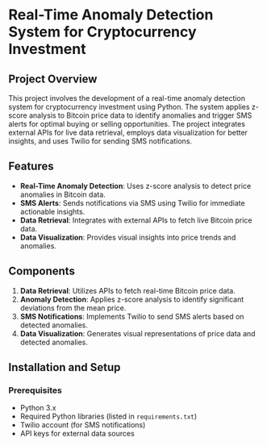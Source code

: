 # Real-Time Anomaly Detection System for Cryptocurrency Investment

## Project Overview

This project involves the development of a real-time anomaly detection system for cryptocurrency investment using Python. The system applies z-score analysis to Bitcoin price data to identify anomalies and trigger SMS alerts for optimal buying or selling opportunities. The project integrates external APIs for live data retrieval, employs data visualization for better insights, and uses Twilio for sending SMS notifications.

## Features

- **Real-Time Anomaly Detection**: Uses z-score analysis to detect price anomalies in Bitcoin data.
- **SMS Alerts**: Sends notifications via SMS using Twilio for immediate actionable insights.
- **Data Retrieval**: Integrates with external APIs to fetch live Bitcoin price data.
- **Data Visualization**: Provides visual insights into price trends and anomalies.

## Components

1. **Data Retrieval**: Utilizes APIs to fetch real-time Bitcoin price data.
2. **Anomaly Detection**: Applies z-score analysis to identify significant deviations from the mean price.
3. **SMS Notifications**: Implements Twilio to send SMS alerts based on detected anomalies.
4. **Data Visualization**: Generates visual representations of price data and detected anomalies.

## Installation and Setup

### Prerequisites

- Python 3.x
- Required Python libraries (listed in `requirements.txt`)
- Twilio account (for SMS notifications)
- API keys for external data sources


